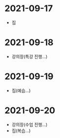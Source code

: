# 2021-09-17
- 집
# 2021-09-18
- 강의장(특강 진행...)
# 2021-09-19
- 집(예습...)
# 2021-09-20
- 강의장(수업 진행...)
- 집(복습...)


